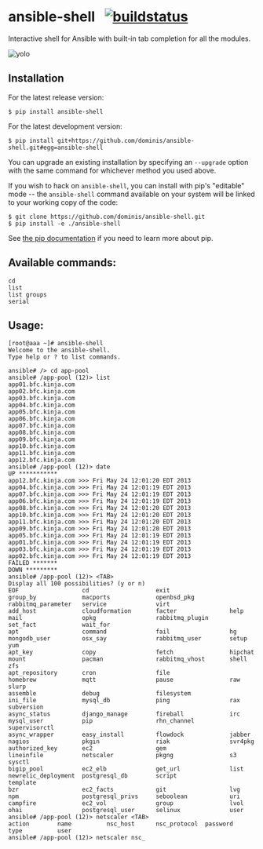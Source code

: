 # ansible-shell  &nbsp;  [![buildstatus][travis-buildstatus] ][1]

Interactive shell for Ansible with built-in tab completion for all the modules.

![yolo](http://i.imgur.com/rxYlS9T.gif)

[travis-buildstatus]: https://travis-ci.org/dominis/ansible-shell.svg?branch=master
[1]: https://travis-ci.org/dominis/ansible-shell/builds/74308181

## Installation

For the latest release version:

    $ pip install ansible-shell

For the latest development version:

    $ pip install git+https://github.com/dominis/ansible-shell.git#egg=ansible-shell

You can upgrade an existing installation by specifying an `--upgrade` option
with the same command for whichever method you used above.

If you wish to hack on `ansible-shell`, you can install with pip's "editable"
mode -- the `ansible-shell` command available on your system will be linked to
your working copy of the code:

    $ git clone https://github.com/dominis/ansible-shell.git
    $ pip install -e ./ansible-shell

See [the pip documentation] if you need to learn more about pip.

[the pip documentation]: http://pip.readthedocs.org/en/latest/reference/pip_install.html

## Available commands:

```
cd
list
list groups
serial
```

## Usage:

```
[root@aaa ~]# ansible-shell
Welcome to the ansible-shell.
Type help or ? to list commands.

ansible# /> cd app-pool
ansible# /app-pool (12)> list
app01.bfc.kinja.com
app02.bfc.kinja.com
app03.bfc.kinja.com
app04.bfc.kinja.com
app05.bfc.kinja.com
app06.bfc.kinja.com
app07.bfc.kinja.com
app08.bfc.kinja.com
app09.bfc.kinja.com
app10.bfc.kinja.com
app11.bfc.kinja.com
app12.bfc.kinja.com
ansible# /app-pool (12)> date
UP ***********
app12.bfc.kinja.com >>> Fri May 24 12:01:20 EDT 2013
app04.bfc.kinja.com >>> Fri May 24 12:01:19 EDT 2013
app07.bfc.kinja.com >>> Fri May 24 12:01:19 EDT 2013
app06.bfc.kinja.com >>> Fri May 24 12:01:19 EDT 2013
app08.bfc.kinja.com >>> Fri May 24 12:01:20 EDT 2013
app10.bfc.kinja.com >>> Fri May 24 12:01:20 EDT 2013
app11.bfc.kinja.com >>> Fri May 24 12:01:20 EDT 2013
app09.bfc.kinja.com >>> Fri May 24 12:01:20 EDT 2013
app05.bfc.kinja.com >>> Fri May 24 12:01:19 EDT 2013
app01.bfc.kinja.com >>> Fri May 24 12:01:19 EDT 2013
app03.bfc.kinja.com >>> Fri May 24 12:01:19 EDT 2013
app02.bfc.kinja.com >>> Fri May 24 12:01:19 EDT 2013
FAILED *******
DOWN *********
ansible# /app-pool (12)> <TAB>
Display all 100 possibilities? (y or n)
EOF                  cd                   exit                 group_by             macports             openbsd_pkg          rabbitmq_parameter   service              virt
add_host             cloudformation       facter               help                 mail                 opkg                 rabbitmq_plugin      set_fact             wait_for
apt                  command              fail                 hg                   mongodb_user         osx_say              rabbitmq_user        setup                yum
apt_key              copy                 fetch                hipchat              mount                pacman               rabbitmq_vhost       shell                zfs
apt_repository       cron                 file                 homebrew             mqtt                 pause                raw                  slurp
assemble             debug                filesystem           ini_file             mysql_db             ping                 rax                  subversion
async_status         django_manage        fireball             irc                  mysql_user           pip                  rhn_channel          supervisorctl
async_wrapper        easy_install         flowdock             jabber               nagios               pkgin                riak                 svr4pkg
authorized_key       ec2                  gem                  lineinfile           netscaler            pkgng                s3                   sysctl
bigip_pool           ec2_elb              get_url              list                 newrelic_deployment  postgresql_db        script               template
bzr                  ec2_facts            git                  lvg                  npm                  postgresql_privs     seboolean            uri
campfire             ec2_vol              group                lvol                 ohai                 postgresql_user      selinux              user
ansible# /app-pool (12)> netscaler <TAB>
action        name          nsc_host      nsc_protocol  password      type          user
ansible# /app-pool (12)> netscaler nsc_
```
